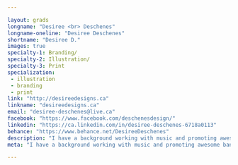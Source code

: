 ```yaml
---

layout: grads
longname: "Desiree <br> Deschenes"
longname-oneline: "Desiree Deschenes"
shortname: "Desiree D."
images: true
specialty-1: Branding/
specialty-2: Illustration/
specialty-3: Print
specialization:
 - illustration
 - branding
 - print
link: "http://desireedesigns.ca"
linkname: "desireedesigns.ca"
email: "desiree-deschenes@live.ca"
facebook: "https://www.facebook.com/deschenesdesign/"
linkedin: "https://ca.linkedin.com/in/desiree-deschenes-6718a0113"
behance: "https://www.behance.net/DesireeDeschenes"
description: "I have a background working with music and promoting awesome bands. I love to work with type and colour and I love to build strong brands."
meta: "I have a background working with music and promoting awesome bands. I love to work with type and colour and I love to build strong brands."

---
```

